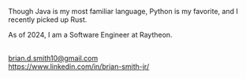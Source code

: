 Though Java is my most familiar language, Python is my favorite, and I recently picked up Rust.<br><be>

As of 2024, I am a Software Engineer at Raytheon.<br><br>

brian.d.smith10@gmail.com<br>
https://www.linkedin.com/in/brian-smith-jr/

